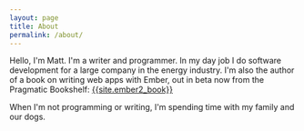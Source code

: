 ```yaml
---
layout: page
title: About
permalink: /about/
---
```


Hello, I'm Matt. I'm a writer and programmer. In my day job I do software development for a large company in the energy industry. I'm also the author of a book on writing web apps with Ember, out in beta now from the Pragmatic Bookshelf: [{{site.ember2_book}}]({{site.ember2_book_link}}) 

When I'm not programming or writing, I'm spending time with my family and our dogs. 